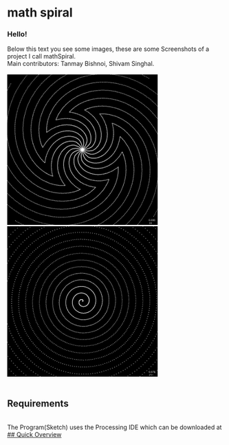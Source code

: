 # math spiral
### Hello!

Below this text you see some images, these are some Screenshots of a project I call mathSpiral.
<br>
Main contributors: Tanmay Bishnoi, Shivam Singhal.
<br><br>
<img src="SpiralImages/Pattern-000553.png" width="350"> <img src="SpiralImages/Pattern-001279.png" width="350">
<br><br>
## Requirements
<br>
The Program(Sketch) uses the Processing IDE which can be downloaded at <a href="https://processing.org/download/">
<br>
## Quick Overview
<br><br>
